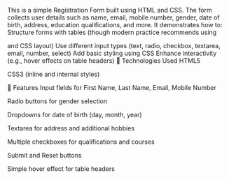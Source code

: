 This is a simple Registration Form built using HTML and CSS. The form collects user details such as name, email, mobile number, gender, date of birth, address, education qualifications, and more.
It demonstrates how to:
Structure forms with tables (though modern practice recommends using <div> and CSS layout)
Use different input types (text, radio, checkbox, textarea, email, number, select)
Add basic styling using CSS
Enhance interactivity (e.g., hover effects on table headers)
🧰 Technologies Used
HTML5

CSS3 (inline and internal styles)

📸 Features
Input fields for First Name, Last Name, Email, Mobile Number

Radio buttons for gender selection

Dropdowns for date of birth (day, month, year)

Textarea for address and additional hobbies

Multiple checkboxes for qualifications and courses

Submit and Reset buttons

Simple hover effect for table headers
